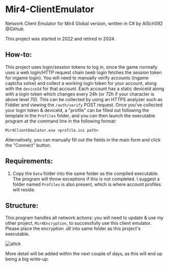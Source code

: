 # Mir4-ClientEmulator
Network Client Emulator for Mir4 Global version, written in C# by AlSch092 @Github. 

This project was started in 2022 and retired in 2024.  

## How-to:  
This project uses login/session tokens to log in, since the game normally uses a web login/HTTP request chain (web login fetches the session token for ingame login). You will need to manually verify accounts (ingame captcha solve) and collect a working login token for your account, along with the `deviceId` for that account. Each account has a static deviceId along with a login token which changes every 24h (or 72h if your character is above level 70). This can be collected by using an HTTPS analyzer such as Fiddler and viewing the `/auth/verify` POST request. Once you've collected your login token & deviceId, a "profile" can be filled out following the template in the `Profiles` folder, and you can then launch the executable program at the command line in the following format:

`Mir4ClientEmulator.exe <profile.ini path>`  

Alternatively, you can manually fill out the fields in the main form and click the "Connect" button.

## Requirements:
1. Copy the `Data` folder into the same folder as the compiled executable. The program will throw exceptions if this is not completed. I suggest a folder named `Profiles` is also present, which is where account profiles will reside.

## Structure:  
This program handles all network actions: you will need to update & use my other project, `Mir4Encryption`, to successfully use this client emulator. Please place the encryption .dll into same folder as this project's executable.


![attck](https://github.com/user-attachments/assets/3aaf7133-67af-4e65-bd2f-1f204b8a16f9)  

More detail will be added within the next couple of days, as this will end up being a big write-up.
